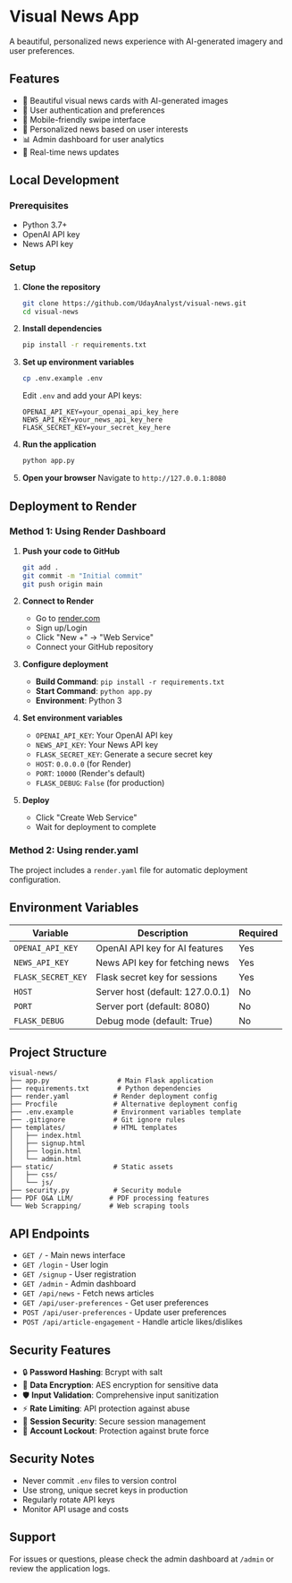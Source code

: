 # Visual News App

A beautiful, personalized news experience with AI-generated imagery and user preferences.

## Features

- 🎨 Beautiful visual news cards with AI-generated images
- 👤 User authentication and preferences
- 📱 Mobile-friendly swipe interface
- 🎯 Personalized news based on user interests
- 📊 Admin dashboard for user analytics
- 🔄 Real-time news updates

## Local Development

### Prerequisites

- Python 3.7+
- OpenAI API key
- News API key

### Setup

1. **Clone the repository**
   ```bash
   git clone https://github.com/UdayAnalyst/visual-news.git
   cd visual-news
   ```

2. **Install dependencies**
   ```bash
   pip install -r requirements.txt
   ```

3. **Set up environment variables**
   ```bash
   cp .env.example .env
   ```
   
   Edit `.env` and add your API keys:
   ```
   OPENAI_API_KEY=your_openai_api_key_here
   NEWS_API_KEY=your_news_api_key_here
   FLASK_SECRET_KEY=your_secret_key_here
   ```

4. **Run the application**
   ```bash
   python app.py
   ```

5. **Open your browser**
   Navigate to `http://127.0.0.1:8080`

## Deployment to Render

### Method 1: Using Render Dashboard

1. **Push your code to GitHub**
   ```bash
   git add .
   git commit -m "Initial commit"
   git push origin main
   ```

2. **Connect to Render**
   - Go to [render.com](https://render.com)
   - Sign up/Login
   - Click "New +" → "Web Service"
   - Connect your GitHub repository

3. **Configure deployment**
   - **Build Command**: `pip install -r requirements.txt`
   - **Start Command**: `python app.py`
   - **Environment**: Python 3

4. **Set environment variables**
   - `OPENAI_API_KEY`: Your OpenAI API key
   - `NEWS_API_KEY`: Your News API key
   - `FLASK_SECRET_KEY`: Generate a secure secret key
   - `HOST`: `0.0.0.0` (for Render)
   - `PORT`: `10000` (Render's default)
   - `FLASK_DEBUG`: `False` (for production)

5. **Deploy**
   - Click "Create Web Service"
   - Wait for deployment to complete

### Method 2: Using render.yaml

The project includes a `render.yaml` file for automatic deployment configuration.

## Environment Variables

| Variable | Description | Required |
|----------|-------------|----------|
| `OPENAI_API_KEY` | OpenAI API key for AI features | Yes |
| `NEWS_API_KEY` | News API key for fetching news | Yes |
| `FLASK_SECRET_KEY` | Flask secret key for sessions | Yes |
| `HOST` | Server host (default: 127.0.0.1) | No |
| `PORT` | Server port (default: 8080) | No |
| `FLASK_DEBUG` | Debug mode (default: True) | No |

## Project Structure

```
visual-news/
├── app.py                 # Main Flask application
├── requirements.txt       # Python dependencies
├── render.yaml           # Render deployment config
├── Procfile              # Alternative deployment config
├── .env.example          # Environment variables template
├── .gitignore            # Git ignore rules
├── templates/            # HTML templates
│   ├── index.html
│   ├── signup.html
│   ├── login.html
│   └── admin.html
├── static/               # Static assets
│   ├── css/
│   └── js/
├── security.py           # Security module
├── PDF Q&A LLM/         # PDF processing features
└── Web Scrapping/       # Web scraping tools
```

## API Endpoints

- `GET /` - Main news interface
- `GET /login` - User login
- `GET /signup` - User registration
- `GET /admin` - Admin dashboard
- `GET /api/news` - Fetch news articles
- `GET /api/user-preferences` - Get user preferences
- `POST /api/user-preferences` - Update user preferences
- `POST /api/article-engagement` - Handle article likes/dislikes

## Security Features

- 🔒 **Password Hashing**: Bcrypt with salt
- 🔐 **Data Encryption**: AES encryption for sensitive data
- 🛡️ **Input Validation**: Comprehensive input sanitization
- ⚡ **Rate Limiting**: API protection against abuse
- 🔑 **Session Security**: Secure session management
- 🚫 **Account Lockout**: Protection against brute force

## Security Notes

- Never commit `.env` files to version control
- Use strong, unique secret keys in production
- Regularly rotate API keys
- Monitor API usage and costs

## Support

For issues or questions, please check the admin dashboard at `/admin` or review the application logs.
